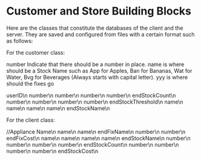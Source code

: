 # Customer and Store Building Blocks
Here are the classes that constitute the databases of the client and the server. They are saved and configured from files with a certain format such as follows:

For the customer class: 

number Indicate that there should be a number in place. name is where should be a Stock Name such as App for Apples, Ban for Bananas, Wat for Water, Bvg for Beverages (Always starts with capital letter). yyy is where should the fixes go

userID\n
number\n
number\n
number\n
number\n
endStockCount\n
number\n
number\n
number\n
number\n
endStockThreshold\n
name\n
name\n
name\n
name\n
endStockName\n

For the client class:

//Appliance Name\n
name\n
name\n
endFixName\n
number\n
number\n
endFixCost\n
name\n
name\n
name\n
name\n
endStockName\n
number\n
number\n
number\n
number\n
endStockCount\n
number\n
number\n
number\n
number\n
endStockCost\n
